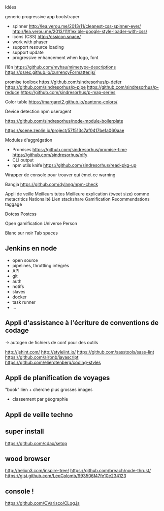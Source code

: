 
Idées


generic progressive app bootstraper
- spinner
  http://lea.verou.me/2013/11/cleanest-css-spinner-ever/
  http://lea.verou.me/2013/11/flexible-google-style-loader-with-css/
- icons (CSS) http://cssicon.space/
- work with phaser
- support resource loading
- support update
- progressive enhancement when logo, font

i18n
https://github.com/myhau/mimetype-descriptions
https://osrec.github.io/currencyFormatter.js/

promise toolbox
https://github.com/sindresorhus/p-defer
https://github.com/sindresorhus/p-pipe
https://github.com/sindresorhus/p-reduce
https://github.com/sindresorhus/p-map-series

Color table
https://margaret2.github.io/pantone-colors/

Device detection
npm useragent


https://github.com/sindresorhus/node-module-boilerplate


https://scene.zeplin.io/project/57f513c7af0417be1a060aae


Modules d'aggrégation
* Promises
  https://github.com/sindresorhus/promise-time
  https://github.com/sindresorhus/pify
* CLI output
* npm utils knife
  https://github.com/sindresorhus/read-pkg-up


Wrapper de console pour trouver qui émet ce warning

Bangja
https://github.com/dylang/npm-check


Appli de veille
Meilleurs tutos
Meilleure explication (tweet size) comme metacritics
Nationalité
Lien stackshare
Gamification
Recommendations
taggage


Dotcss
Postcss


Open gamification
Universe
Person

Blanc sur noir
Tab spaces



## Jenkins en node
* open source
* pipelines, throttling intégrés
* API
* git
* auth
* notifs
* slaves
* docker
* task runner
* ...



## Appli d'assistance à l'écriture de conventions de codage
-> autogen de fichiers de conf pour des outils

http://jshint.com/
http://stylelint.io/
https://github.com/sasstools/sass-lint
https://github.com/airbnb/javascript
https://github.com/elierotenberg/coding-styles




## Appli de planification de voyages

"book" lien + cherche plus grosses images

+ classement par géographie


## Appli de veille techno



## super install
https://github.com/cdax/setop


## wood browser
http://helion3.com/inspire-tree/
https://github.com/breach/node-thrust/
https://gist.github.com/LeoColomb/993506f47fe10e234123


## console !
https://github.com/CVarisco/CLog.js

